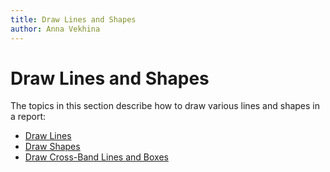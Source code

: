 ```yaml
---
title: Draw Lines and Shapes
author: Anna Vekhina
---
```

# Draw Lines and Shapes

The topics in this section describe how to draw various lines and shapes in a report:

* [Draw Lines](draw-lines-and-shapes/draw-lines.md)
* [Draw Shapes](draw-lines-and-shapes/draw-shapes.md)
* [Draw Cross-Band Lines and Boxes](draw-lines-and-shapes/draw-cross-band-lines-and-boxes.md)